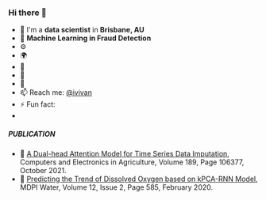 ### Hi there 👋

- 🏢 I'm a **data scientist** in **Brisbane, AU** 
- 👹 **Machine Learning in Fraud Detection**
- ⚙️ 
- 🌍 
- 💅 
- 🌱 
- 💬 
- 📫 Reach me: [@ivivan](https://twitter.com/ivivan)
- ⚡️ Fun fact: 
- 

##### PUBLICATION

- 📕 [A Dual-head Attention Model for Time Series Data Imputation](https://www.sciencedirect.com/science/article/pii/S016816992100394X), Computers and Electronics in Agriculture, Volume 189, Page 106377, October 2021.
- 📕 [Predicting the Trend of Dissolved Oxygen based on kPCA-RNN Model](http://mdpi.com/2073-4441/12/2/585), MDPI Water, Volume 12, Issue 2, Page 585, February 2020.

